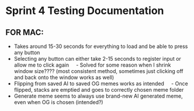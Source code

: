 # Sprint 4 Testing Documentation
## FOR MAC:
- Takes around 15-30 seconds for everything to load and be able to press any button
- Selecting any button can either take 2-15 seconds to register input or allow me to click again
&nbsp; &nbsp; - Solved for some reason when I shrink window size???? (most consistent method, sometimes just clicking off and back onto the window works as well)
- Flipping from saved AI to saved OG memes works as intended
&nbsp; &nbsp; - Once flipped, stacks are emptied and goes to correctly chosen meme folder
- Generate meme seems to always use brand-new AI generated meme, even when OG is chosen (intended?)
